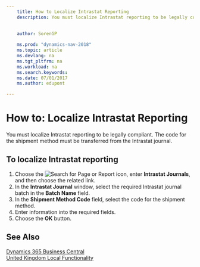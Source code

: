 ```yaml
---
    title: How to Localize Intrastat Reporting
    description: You must localize Intrastat reporting to be legally compliant. The code for the shipment method must be transferred from the Intrastat journal.
    
     
    author: SorenGP

    ms.prod: "dynamics-nav-2018"
    ms.topic: article
    ms.devlang: na
    ms.tgt_pltfrm: na
    ms.workload: na
    ms.search.keywords:
    ms.date: 07/01/2017
    ms.author: edupont

---
```

# How to: Localize Intrastat Reporting
You must localize Intrastat reporting to be legally compliant. The code for the shipment method must be transferred from the Intrastat journal.  

## To localize Intrastat reporting  

1.  Choose the ![Search for Page or Report](../../media/ui-search/search_small.png "Search for Page or Report icon") icon, enter **Intrastat Journals**, and then choose the related link.  
2.  In the **Intrastat Journal** window, select the required Intrastat journal batch in the **Batch Name** field.  
3.  In the **Shipment Method Code** field, select the code for the shipment method.  
4.  Enter information into the required fields.  
5.  Choose the **OK** button.  

## See Also
[Dynamics 365 Business Central](/dynamics365/business-central/)  
[United Kingdom Local Functionality](united-kingdom-local-functionality.md)   
